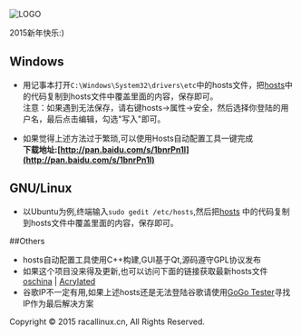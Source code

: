 ![LOGO](https://lh5.ggpht.com/upY_AWy2O4fv_Kh4PNoj8Z8NQahNjwmM3aFFzL9jJ9IjNdDLe9TMKI8HHYvS8-K7MYEcA2piwEPiazXxjvdIPVdOtH3PZJVWEy2vxhg=s660)

2015新年快乐:)

## Windows
* 用记事本打开`C:\Windows\System32\drivers\etc`中的hosts文件，把[hosts](https://github.com/racaljk/hosts_for_google_service/blob/master/hosts)中的代码复制到hosts文件中覆盖里面的内容，保存即可。
<br>注意：如果遇到无法保存，请右键hosts->属性->安全，然后选择你登陆的用户名，最后点击编辑，勾选"写入"即可。

* 如果觉得上述方法过于繁琐,可以使用Hosts自动配置工具一键完成<br>**下载地址:[http://pan.baidu.com/s/1bnrPn1l](http://pan.baidu.com/s/1bnrPn1l)**

## GNU/Linux 
* 以Ubuntu为例,终端输入`sudo gedit /etc/hosts`,然后把[hosts](https://github.com/racaljk/hosts_for_google_service/blob/master/hosts) 中的代码复制到hosts文件中覆盖里面的内容，保存即可。

##Others
* hosts自动配置工具使用C++构建,GUI基于Qt,源码遵守GPL协议发布
* 如果这个项目没来得及更新,也可以访问下面的链接获取最新hosts文件<br>
[oschina](http://git.oschina.net/jiange1236/googlehosts/) | [Acrylated](https://github.com/LGA1150/Acrylated-imouto.host/blob/master/AcrylicHosts.txt) 
* 谷歌IP不一定有用,如果上述hosts还是无法登陆谷歌请使用[GoGo Tester](https://raw.githubusercontent.com/azzvx/gogotester/2.3/GoGo%20Tester/bin/Release/GoGo%20Tester.exe)寻找IP作为最后解决方案

Copyright © 2015 racallinux.cn, All Rights Reserved.
